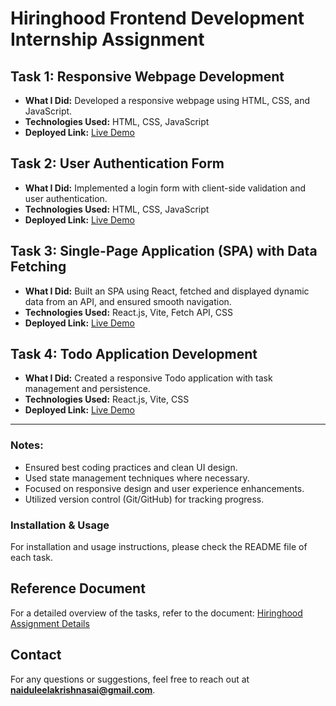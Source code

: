 # Hiringhood Frontend Development Internship Assignment

## Task 1: Responsive Webpage Development
- **What I Did:** Developed a responsive webpage using HTML, CSS, and JavaScript.
- **Technologies Used:** HTML, CSS, JavaScript
- **Deployed Link:** [Live Demo](https://responsivelandingweb.netlify.app)

## Task 2: User Authentication Form
- **What I Did:** Implemented a login form with client-side validation and user authentication.
- **Technologies Used:** HTML, CSS, JavaScript
- **Deployed Link:** [Live Demo](https://responsiveloginweb.netlify.app)

## Task 3: Single-Page Application (SPA) with Data Fetching
- **What I Did:** Built an SPA using React, fetched and displayed dynamic data from an API, and ensured smooth navigation.
- **Technologies Used:** React.js, Vite, Fetch API, CSS
- **Deployed Link:** [Live Demo](https://moviedbexplorer.netlify.app)

## Task 4: Todo Application Development
- **What I Did:** Created a responsive Todo application with task management and persistence.
- **Technologies Used:** React.js, Vite, CSS
- **Deployed Link:** [Live Demo](https://todolistapplicationdev.netlify.app)

---
### Notes:
- Ensured best coding practices and clean UI design.
- Used state management techniques where necessary.
- Focused on responsive design and user experience enhancements.
- Utilized version control (Git/GitHub) for tracking progress.

### Installation & Usage
For installation and usage instructions, please check the README file of each task.

## Reference Document
For a detailed overview of the tasks, refer to the document: [Hiringhood Assignment Details](https://docs.google.com/document/d/1Bt5pqVfroV5tCw8F6NzQJujtsQRbck8S-b2zXLa1A_U/edit?usp=sharing)

## Contact
For any questions or suggestions, feel free to reach out at **naiduleelakrishnasai@gmail.com**.

